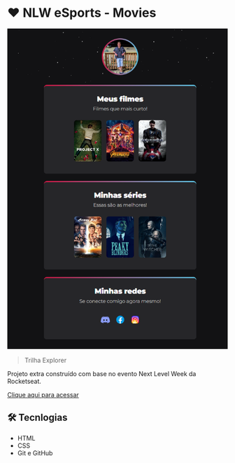 # ❤️ NLW eSports - Movies

![preview](./.github/preview.png)
> Trilha Explorer

Projeto extra construído com base no evento Next Level Week da Rocketseat.

[Clique aqui para acessar](https://paulo1402.github.io/NLW-eSports-Movies/)

## 🛠️ Tecnlogias

- HTML
- CSS
- Git e GitHub